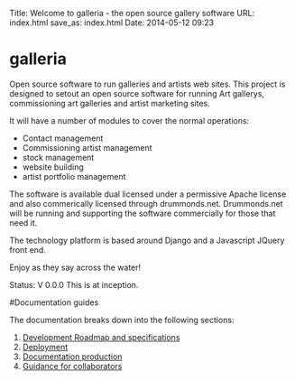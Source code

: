 Title: Welcome to galleria - the open source gallery software
URL: index.html
save_as: index.html
Date: 2014-05-12 09:23

galleria
========

Open source software to run galleries and artists web sites.  This project is designed to setout an open source software for running Art gallerys, commissioning art galleries and artist marketing sites.

It will have a number of modules to cover the normal operations:

- Contact management
- Commissioning artist management
- stock management
- website building
- artist portfolio management


The software is available dual licensed under a permissive Apache license and also commerically licensed through drummonds.net.  Drummonds.net will be running and supporting the software commercially for those that need it.


The technology platform is based around Django and a Javascript JQuery front end.

Enjoy as they say across the water!

Status:
V 0.0.0 This is at inception.

#Documentation guides

The documentation breaks down into the following sections:

  1. [Development Roadmap and specifications][]
  1. [Deployment][]
  1. [Documentation production][]
  1. [Guidance for collaborators][]


[Development Roadmap and specifications]: http://drummonds.github.io/galleria/development-roadmap.html
[Deployment]: http://drummonds.github.io/galleria/deployment.html
[Documentation production]: http://drummonds.github.io/galleria/document-production.html
[Guidance for collaborators]: http://drummonds.github.io/galleria/submissions.html

